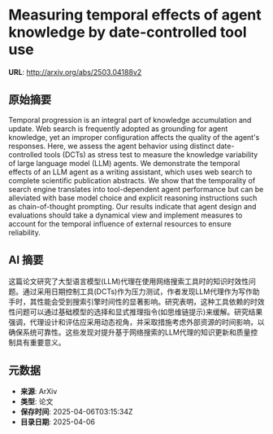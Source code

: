 # Measuring temporal effects of agent knowledge by date-controlled tool use

**URL**: http://arxiv.org/abs/2503.04188v2

## 原始摘要

Temporal progression is an integral part of knowledge accumulation and
update. Web search is frequently adopted as grounding for agent knowledge, yet
an improper configuration affects the quality of the agent's responses. Here,
we assess the agent behavior using distinct date-controlled tools (DCTs) as
stress test to measure the knowledge variability of large language model (LLM)
agents. We demonstrate the temporal effects of an LLM agent as a writing
assistant, which uses web search to complete scientific publication abstracts.
We show that the temporality of search engine translates into tool-dependent
agent performance but can be alleviated with base model choice and explicit
reasoning instructions such as chain-of-thought prompting. Our results indicate
that agent design and evaluations should take a dynamical view and implement
measures to account for the temporal influence of external resources to ensure
reliability.


## AI 摘要

这篇论文研究了大型语言模型(LLM)代理在使用网络搜索工具时的知识时效性问题。通过采用日期控制工具(DCTs)作为压力测试，作者发现LLM代理作为写作助手时，其性能会受到搜索引擎时间性的显著影响。研究表明，这种工具依赖的时效性问题可以通过基础模型的选择和显式推理指令(如思维链提示)来缓解。研究结果强调，代理设计和评估应采用动态视角，并采取措施考虑外部资源的时间影响，以确保系统可靠性。这些发现对提升基于网络搜索的LLM代理的知识更新和质量控制具有重要意义。

## 元数据

- **来源**: ArXiv
- **类型**: 论文
- **保存时间**: 2025-04-06T03:15:34Z
- **目录日期**: 2025-04-06
